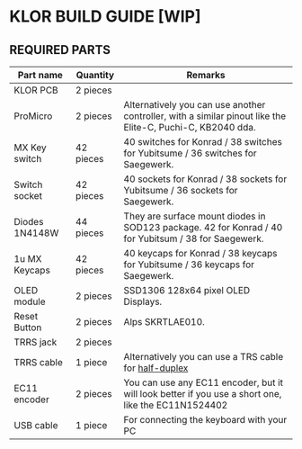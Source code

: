 # KLOR BUILD GUIDE [WIP]

## REQUIRED PARTS

| Part name     | Quantity | Remarks | 
| ---           | ---      | ---     |
| KLOR PCB      | 2 pieces |         |
| ProMicro      | 2 pieces | Alternatively you can use another controller, with a similar pinout like the Elite-C, Puchi-C, KB2040 dda. |
| MX Key switch | 42 pieces | 40 switches for Konrad / 38 switches for Yubitsume / 36 switches for Saegewerk. |
| Switch socket | 42 pieces | 40 sockets for Konrad / 38 sockets for Yubitsume / 36 sockets for Saegewerk. |
| Diodes 1N4148W| 44 pieces | They are surface mount diodes in SOD123 package. 42 for Konrad / 40 for Yubitsum / 38 for Saegewerk. |
| 1u MX Keycaps | 42 pieces | 40 keycaps for Konrad / 38 keycaps for Yubitsume / 36 keycaps for Saegewerk. |
| OLED module   | 2 pieces | SSD1306 128x64 pixel OLED Displays. |
| Reset Button  | 2 pieces | Alps SKRTLAE010. |
| TRRS jack     | 2 pieces | |
| TRRS cable    | 1 piece  | Alternatively you can use a TRS cable for [half-duplex](https://github.com/qmk/qmk_firmware/blob/master/docs/serial_driver.md#usart-half-duplex)|
| EC11 encoder  | 2 pieces | You can use any EC11 encoder, but it will look better if you use a short one, like the EC11N1524402 |
| USB cable     | 1 piece  | For connecting the keyboard with your PC |
